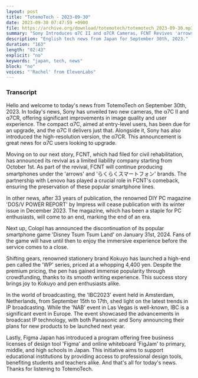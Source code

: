 ```yaml
---
layout: post
title: "TotemoTech - 2023-09-30"
date: 2023-09-30 07:47:59 +0900
file: https://archive.org/download/totemotech/totemotech_2023-09-30.mp3
summary: "Sony Introduces α7C II and α7CR Cameras, FCNT Revives 'arrows' Brand, & more…"
description: "English tech news from Japan for September 30th, 2023."
duration: "163"
length: "02:43"
explicit: "no"
keywords: "japan, tech, news"
block: "no"
voices: "'Rachel' from ElevenLabs"
---
```


### Transcript

Hello and welcome to today's news from TotemoTech on September 30th, 2023. In today's news, Sony has unveiled two new cameras, the α7C II and α7CR, offering significant improvements in image quality and user experience. The compact α7C, aimed at entry-level users, has been due for an upgrade, and the α7C II delivers just that. Alongside it, Sony has also introduced the high-resolution version, the α7CR. This announcement is great news for α7C users looking to upgrade.

Moving on to our next story, FCNT, which had filed for civil rehabilitation, has announced its revival as a limited liability company starting from October 1st. As part of the revival, FCNT will continue producing smartphones under the 'arrows' and 'らくらくスマートフォン' brands. The partnership with Lenovo has played a crucial role in FCNT's comeback, ensuring the preservation of these popular smartphone lines.

In other news, after 33 years of publication, the renowned DIY PC magazine 'DOS/V POWER REPORT' by Impress will cease publication with its winter issue in December 2023. The magazine, which has been a staple for PC enthusiasts, will come to an end, marking the end of an era.

Next up, Colopl has announced the discontinuation of its popular smartphone game 'Disney Tsum Tsum Land' on January 31st, 2024. Fans of the game will have until then to enjoy the immersive experience before the service comes to a close.

Shifting gears, renowned stationery brand Kokuyo has launched a high-end pen called the 'WP' series, priced at a whopping 4,400 yen. Despite the premium pricing, the pen has gained immense popularity through crowdfunding, thanks to its smooth writing experience. This success story brings joy to Kokuyo and pen enthusiasts alike.

In the world of broadcasting, the 'IBC2023' event held in Amsterdam, Netherlands, from September 15th to 17th, shed light on the latest trends in IP broadcasting. While the 'NAB' event in Las Vegas is well-known, IBC is a significant event in Europe. The event showcased the advancements in broadcast IP technology, with both Panasonic and Sony announcing their plans for new products to be launched next year.

Lastly, Figma Japan has introduced a program offering free business licenses of design tool 'Figma' and online whiteboard 'FigJam' to primary, middle, and high schools in Japan. This initiative aims to support educational institutions by providing access to professional design tools, benefiting students and teachers alike.   And that's all for today's news. Thanks for listening to TotemoTech.
